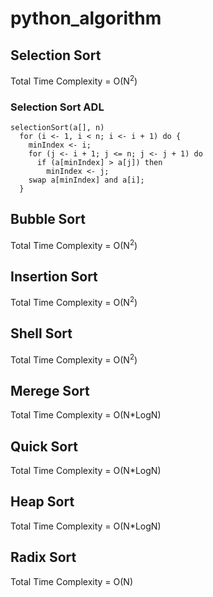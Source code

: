 # python_algorithm
## Selection Sort
Total Time Complexity = O(N<sup>2</sup>)

### Selection Sort ADL
```
selectionSort(a[], n)
  for (i <- 1, i < n; i <- i + 1) do {
    minIndex <- i;
    for (j <- i + 1; j <= n; j <- j + 1) do
      if (a[minIndex] > a[j]) then
        minIndex <- j;
    swap a[minIndex] and a[i];
  }
```

## Bubble Sort
Total Time Complexity = O(N<sup>2</sup>)

## Insertion Sort
Total Time Complexity = O(N<sup>2</sup>)

## Shell Sort
Total Time Complexity = O(N<sup>2</sup>)

## Merege Sort
Total Time Complexity = O(N*LogN)

## Quick Sort
Total Time Complexity = O(N*LogN)

## Heap Sort
Total Time Complexity = O(N*LogN)

## Radix Sort
Total Time Complexity = O(N)
